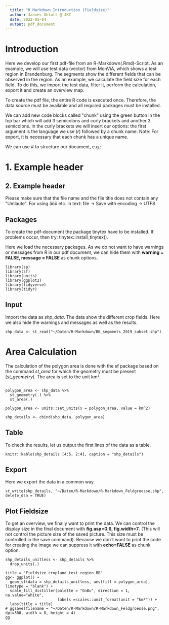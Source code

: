```yaml
---
  title: "R_Markdown Introduction (Fieldsize)"
  author: Jannes Uhlott @ JKI
  date: 2022-05-04
  output: pdf_document
---
```


# Introduction

Here we develop our first pdf-file from an R-Markdown(.Rmd)-Script. As an example, we will use test data (vector) from MonViA, which shows a test region in Brandenburg. The segments show the different fields that can be observed in the region. As an example, we calculate the field size for each field. To do this, we import the test data, filter it, perform the calculation, export it and create an overview map.

To create the pdf file, the entire R code is executed once. Therefore, the data source must be available and all required packages must be installed.

We can add new code blocks called "chunk" using the green button in the top bar which will add 3 semicolons and curly brackets and another 3 semicolons. In the curly brackets we will insert our options: the first argument is the language we use (*r*) followed by a chunk name. Note: For export, it is necessary that each chunk has a unique name.

We can use \# to structure our document, e.g.:

# 1. Example header

## 2. Example header

Please make sure that the file name and the file title does not contain any "Umlaute". For using äöü etc. in text: file -> Save with encoding -> UTF8

## Packages

To create the pdf-document the package tinytex have to be installed. If problems occur, then try: tinytex::install_tinytex(). 

Here we load the necessary packages. As we do not want to have warnings or messages from R in our pdf document, we can hide them with **warning = FALSE, message = FALSE** as chunk options.

```{r, packages, warning = FALSE, message = FALSE}
library(sp)
library(sf)
library(units)
library(ggplot2)
library(tidyverse)
library(tidyr) 
```

## Input

Import the data as *shp_data*. The data show the different crop fields. Here we also hide the warnings and messages as well as the results.

```{r, data_import, warning = FALSE, message = FALSE, results='hide'}
shp_data <- st_read("~/Daten/R-Markdown/BB_segments_2019_subset.shp")
```

# Area Calculation

The calculation of the polygon area is done with the sf package based on the command *st_area* for which the geometry must be present (*st_geometry*). The area is set to the unit km².

```{r, calculation}

polygon_area <- shp_data %>% 
  st_geometry(.) %>% 
  st_area(.) 

polygon_area <- units::set_units(x = polygon_area, value = km^2)

shp_details <- cbind(shp_data, polygon_area)

```

## Table

To check the results, let us output the first lines of the data as a table.

```{r, table}
knitr::kable(shp_details [4:5, 2:4], caption = "shp_details")
```

## Export

Here we export the data in a common way.

```{r, polygon_details, warning = FALSE, message = FALSE, results='hide'}
st_write(shp_details, "~/Daten/R-Markdown/R-Markdown_Feldgroesse.shp", delete_dsn = TRUE)
```

## Plot Fieldsize

To get an overview, we finally want to print the data. We can control the display size in the final document with **fig.asp=0.6, fig.width=7**. (This will not control the picture size of the saved picture. This size must be controlled in the save command). Because we don´t want to print the code for creating the image we can suppress it with **echo=FALSE** as chunk option.

```{r, plot_fieldsize, fig.asp=0.6, fig.width=7, warning=FALSE, message=FALSE, results='hide', echo=FALSE}
shp_details_unitless <- shp_details %>% 
  drop_units(.)

title = "Fieldsize cropland test region BB"
gg<- ggplot() + 
  geom_sf(data = shp_details_unitless, aes(fill = polygon_area), linetype = "blank") + 
  scale_fill_distiller(palette = "GnBu", direction = 1, na.value="white", 
                       labels =scales::unit_format(unit = "km²")) +  
  labs(title = title)
# ggsave(filename = "~/Daten/R-Markdown/R-Markdown_Feldgroesse.png", dpi=300, width = 8, height = 4)
gg
```

